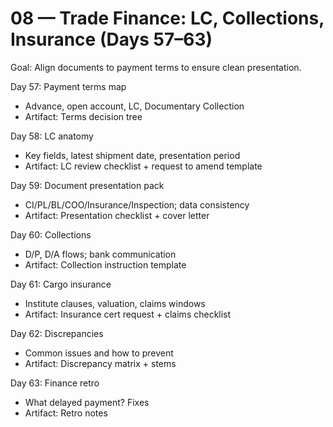 # 08 — Trade Finance: LC, Collections, Insurance (Days 57–63)

Goal: Align documents to payment terms to ensure clean presentation.

Day 57: Payment terms map
- Advance, open account, LC, Documentary Collection
- Artifact: Terms decision tree

Day 58: LC anatomy
- Key fields, latest shipment date, presentation period
- Artifact: LC review checklist + request to amend template

Day 59: Document presentation pack
- CI/PL/BL/COO/Insurance/Inspection; data consistency
- Artifact: Presentation checklist + cover letter

Day 60: Collections
- D/P, D/A flows; bank communication
- Artifact: Collection instruction template

Day 61: Cargo insurance
- Institute clauses, valuation, claims windows
- Artifact: Insurance cert request + claims checklist

Day 62: Discrepancies
- Common issues and how to prevent
- Artifact: Discrepancy matrix + stems

Day 63: Finance retro
- What delayed payment? Fixes
- Artifact: Retro notes
